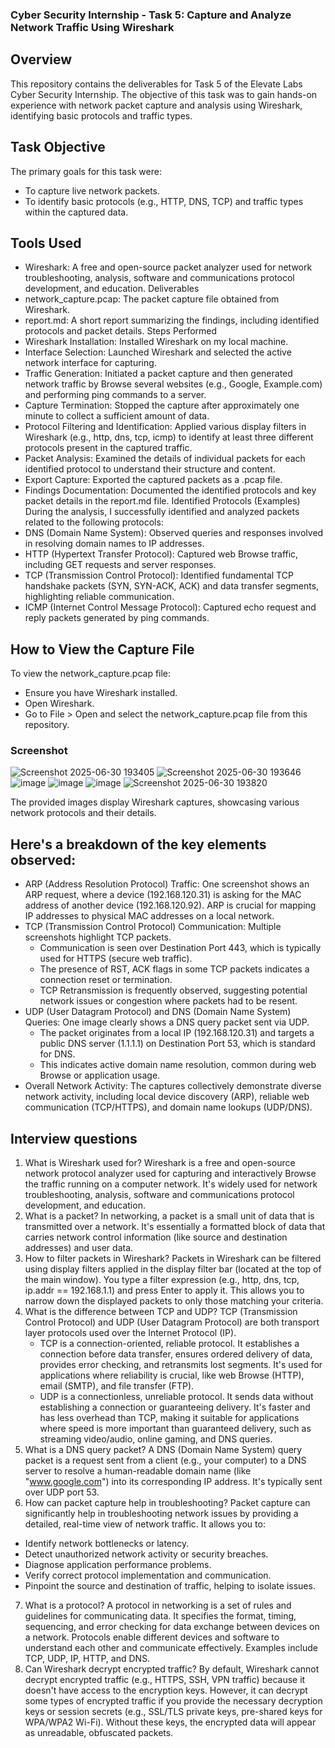 ### Cyber Security Internship - Task 5: Capture and Analyze Network Traffic Using Wireshark
## Overview
This repository contains the deliverables for Task 5 of the Elevate Labs Cyber Security Internship. The objective of this task was to gain hands-on experience with network packet capture and analysis using Wireshark, identifying basic protocols and traffic types.
## Task Objective
The primary goals for this task were:
 * To capture live network packets.
 * To identify basic protocols (e.g., HTTP, DNS, TCP) and traffic types within the captured data.
## Tools Used
 * Wireshark: A free and open-source packet analyzer used for network troubleshooting, analysis, software and communications protocol development, and education.
Deliverables
 * network_capture.pcap: The packet capture file obtained from Wireshark.
 * report.md: A short report summarizing the findings, including identified protocols and packet details.
Steps Performed
 * Wireshark Installation: Installed Wireshark on my local machine.
 * Interface Selection: Launched Wireshark and selected the active network interface for capturing.
 * Traffic Generation: Initiated a packet capture and then generated network traffic by Browse several websites (e.g., Google, Example.com) and performing ping commands to a server.
 * Capture Termination: Stopped the capture after approximately one minute to collect a sufficient amount of data.
 * Protocol Filtering and Identification: Applied various display filters in Wireshark (e.g., http, dns, tcp, icmp) to identify at least three different protocols present in the captured traffic.
 * Packet Analysis: Examined the details of individual packets for each identified protocol to understand their structure and content.
 * Export Capture: Exported the captured packets as a .pcap file.
 * Findings Documentation: Documented the identified protocols and key packet details in the report.md file.
Identified Protocols (Examples)
During the analysis, I successfully identified and analyzed packets related to the following protocols:
 * DNS (Domain Name System): Observed queries and responses involved in resolving domain names to IP addresses.
 * HTTP (Hypertext Transfer Protocol): Captured web Browse traffic, including GET requests and server responses.
 * TCP (Transmission Control Protocol): Identified fundamental TCP handshake packets (SYN, SYN-ACK, ACK) and data transfer segments, highlighting reliable communication.
 * ICMP (Internet Control Message Protocol): Captured echo request and reply packets generated by ping commands.
## How to View the Capture File
To view the network_capture.pcap file:
 * Ensure you have Wireshark installed.
 * Open Wireshark.
 * Go to File > Open and select the network_capture.pcap file from this repository.
  ### Screenshot 
  
![Screenshot 2025-06-30 193405](https://github.com/user-attachments/assets/bdfe9b49-99a6-4ceb-95a6-2470cd524ae6)
![Screenshot 2025-06-30 193646](https://github.com/user-attachments/assets/a6414820-e548-4753-bfd5-dbf2d98a1faa)
![image](https://github.com/user-attachments/assets/f791d5dc-759c-4bcb-8164-0ab0b06b21fd)
![image](https://github.com/user-attachments/assets/773dc0e3-b0d8-475c-a70d-05f557adf443)
![image](https://github.com/user-attachments/assets/68cee73a-1bca-4abc-a8ad-a94cd20dcef4)
![Screenshot 2025-06-30 193820](https://github.com/user-attachments/assets/3900a561-61f4-4534-9764-2ee04bfa4deb)


The provided images display Wireshark captures, showcasing various network protocols and their details.
## Here's a breakdown of the key elements observed:
 * ARP (Address Resolution Protocol) Traffic: One screenshot shows an ARP request, where a device (192.168.120.31) is asking for the MAC address of another device (192.168.120.92). ARP is crucial for mapping IP addresses to physical MAC addresses on a local network.
 * TCP (Transmission Control Protocol) Communication: Multiple screenshots highlight TCP packets.
   * Communication is seen over Destination Port 443, which is typically used for HTTPS (secure web traffic).
   * The presence of RST, ACK flags in some TCP packets indicates a connection reset or termination.
   * TCP Retransmission is frequently observed, suggesting potential network issues or congestion where packets had to be resent.
 * UDP (User Datagram Protocol) and DNS (Domain Name System) Queries: One image clearly shows a DNS query packet sent via UDP.
   * The packet originates from a local IP (192.168.120.31) and targets a public DNS server (1.1.1.1) on Destination Port 53, which is standard for DNS.
   * This indicates active domain name resolution, common during web Browse or application usage.
 * Overall Network Activity: The captures collectively demonstrate diverse network activity, including local device discovery (ARP), reliable web communication (TCP/HTTPS), and domain name lookups (UDP/DNS).


## Interview questions 
 1) What is Wireshark used for?
   Wireshark is a free and open-source network protocol analyzer used for capturing and interactively Browse the traffic running on a computer network. It's widely used for network troubleshooting, analysis, software and communications protocol development, and education.
2) What is a packet?
   In networking, a packet is a small unit of data that is transmitted over a network. It's essentially a formatted block of data that carries network control information (like source and destination addresses) and user data.
3) How to filter packets in Wireshark?
   Packets in Wireshark can be filtered using display filters applied in the display filter bar (located at the top of the main window). You type a filter expression (e.g., http, dns, tcp, ip.addr == 192.168.1.1) and press Enter to apply it. This allows you to narrow down the displayed packets to only those matching your criteria.
4) What is the difference between TCP and UDP?
   TCP (Transmission Control Protocol) and UDP (User Datagram Protocol) are both transport layer protocols used over the Internet Protocol (IP).
   * TCP is a connection-oriented, reliable protocol. It establishes a connection before data transfer, ensures ordered delivery of data, provides error checking, and retransmits lost segments. It's used for applications where reliability is crucial, like web Browse (HTTP), email (SMTP), and file transfer (FTP).
   * UDP is a connectionless, unreliable protocol. It sends data without establishing a connection or guaranteeing delivery. It's faster and has less overhead than TCP, making it suitable for applications where speed is more important than guaranteed delivery, such as streaming video/audio, online gaming, and DNS queries.
 5)  What is a DNS query packet?
   A DNS (Domain Name System) query packet is a request sent from a client (e.g., your computer) to a DNS server to resolve a human-readable domain name (like "www.google.com") into its corresponding IP address. It's typically sent over UDP port 53.
 6)  How can packet capture help in troubleshooting?
   Packet capture can significantly help in troubleshooting network issues by providing a detailed, real-time view of network traffic. It allows you to:
   * Identify network bottlenecks or latency.
   * Detect unauthorized network activity or security breaches.
   * Diagnose application performance problems.
   * Verify correct protocol implementation and communication.
   * Pinpoint the source and destination of traffic, helping to isolate issues.
 7) What is a protocol?
   A protocol in networking is a set of rules and guidelines for communicating data. It specifies the format, timing, sequencing, and error checking for data exchange between devices on a network. Protocols enable different devices and software to understand each other and communicate effectively. Examples include TCP, UDP, IP, HTTP, and DNS.
8) Can Wireshark decrypt encrypted traffic?
   By default, Wireshark cannot decrypt encrypted traffic (e.g., HTTPS, SSH, VPN traffic) because it doesn't have access to the encryption keys. However, it can decrypt some types of encrypted traffic if you provide the necessary decryption keys or session secrets (e.g., SSL/TLS private keys, pre-shared keys for WPA/WPA2 Wi-Fi). Without these keys, the encrypted data will appear as unreadable, obfuscated packets.
